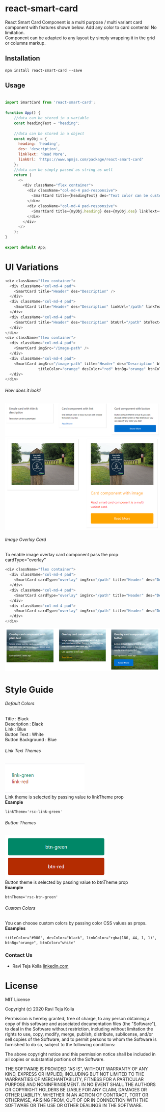 # react-smart-card
React Smart Card Component is a multi purpose / multi variant card component with features shown below. Add any color to card contents! No limitation.  
Component can be adapted to any layout by simply wrapping it in the grid or columns markup.

## Installation
```
npm install react-smart-card --save
```

## Usage
```javascript

import SmartCard from 'react-smart-card';

function App() {
    //data can be stored in a variable
    const headingText = "heading";

    //data can be stored in a object
    const myObj = {
      heading: 'heading',
      des: 'description',
      linkText: 'Read More',
      linkUrl: 'https://www.npmjs.com/package/react-smart-card'
    };
    //data can be simply passed as string as well
    return (
      <>
        <div className="flex container">
          <div className="col-md-4 pad-responsive">
            <SmartCard title={headingText} des="Text color can be customized" />
          </div>
          <div className="col-md-4 pad-responsive">
            <SmartCard title={myObj.heading} des={myObj.des} linkText={myObj.linkText} linkUrl={myObj.linkUrl}/>
          </div>
        </div>
      </>
    );
}

export default App;
```  

# UI Variations

```javascript
<div className="flex container">
  <div className="col-md-4 pad">
    <SmartCard title="Header" des="Description" />
  </div>
  <div className="col-md-4 pad">
    <SmartCard title="Header" des="Description" linkUrl="/path" linkText="Read More" />
  </div>
  <div className="col-md-4 pad">
    <SmartCard title="Header" des="Description" btnUrl="/path" btnText="Know More" />
  </div>
</div>
<div className="flex container">
  <div className="col-md-4 pad">
    <SmartCard imgSrc="/image-path" />
  </div>
  <div className="col-md-4 pad">
    <SmartCard imgSrc="/image-path" title="Header" des="Description" btnUrl="/path" btnText="Know More"
               titleColor="orange" desColor="red" btnBg="orange" btnColor="white"/>
  </div>
</div>
```

###### How does it look?
![Alt text](screen-shots/react-smart-card1.PNG?raw=true "React Smart Card")  
![Alt text](screen-shots/react-smart-card2.PNG?raw=true "React Smart Card")

###### Image Overlay Card
To enable image overlay card component pass the prop cardType="overlay"

```javascript
<div className="flex container">
  <div className="col-md-4 pad">
    <SmartCard cardType="overlay" imgSrc="/path" title="Header" des="Description" subText="Last updated 2 mins ago" />
  </div>
  <div className="col-md-4 pad">
    <SmartCard cardType="overlay" imgSrc="/path" title="Header" des="Description" subText="Last updated 2 mins ago" linkUrl="/path" linkText="Read More" />
  </div>
  <div className="col-md-4 pad">
    <SmartCard cardType="overlay" imgSrc="/path" title="Header" des="Description" subText="Last updated 2 mins ago" btnUrl="/path" btnText="Know More" />
  </div>
</div>
```  

![Alt text](screen-shots/card-overlay.PNG?raw=true "React Smart Card")

# Style Guide

###### Default Colors
Title : Black <br />
Description : Black <br />
Link : Blue <br />
Button Text : White <br />
Button Background : Blue

###### Link Text Themes
![Alt text](screen-shots/link-themes.PNG?raw=true "Link Text Themes")  
Link theme is selected by passing value to linkTheme prop  
**Example**
```
linkTheme='rsc-link-green'
```

###### Button Themes
![Alt text](screen-shots/button-themes.PNG?raw=true "Button Themes")  
Button theme is selected by passing value to btnTheme prop  
**Example**
```
btnTheme='rsc-btn-green'
```

###### Custom Colors
You can choose custom colors by passing color CSS values as props.  
**Examples**
```
titleColor="#000", desColor="black", linkColor="rgba(180, 44, 1, 1)", btnBg="orange", btnColor="white"
```
### Contact Us

+ Ravi Teja Kolla [linkedin.com](https://www.linkedin.com/in/ravitejakolla)

# License

MIT License

Copyright (c) 2020 Ravi Teja Kolla

Permission is hereby granted, free of charge, to any person obtaining a copy
of this software and associated documentation files (the "Software"), to deal
in the Software without restriction, including without limitation the rights
to use, copy, modify, merge, publish, distribute, sublicense, and/or sell
copies of the Software, and to permit persons to whom the Software is
furnished to do so, subject to the following conditions:

The above copyright notice and this permission notice shall be included in all
copies or substantial portions of the Software.

THE SOFTWARE IS PROVIDED "AS IS", WITHOUT WARRANTY OF ANY KIND, EXPRESS OR
IMPLIED, INCLUDING BUT NOT LIMITED TO THE WARRANTIES OF MERCHANTABILITY,
FITNESS FOR A PARTICULAR PURPOSE AND NONINFRINGEMENT. IN NO EVENT SHALL THE
AUTHORS OR COPYRIGHT HOLDERS BE LIABLE FOR ANY CLAIM, DAMAGES OR OTHER
LIABILITY, WHETHER IN AN ACTION OF CONTRACT, TORT OR OTHERWISE, ARISING FROM,
OUT OF OR IN CONNECTION WITH THE SOFTWARE OR THE USE OR OTHER DEALINGS IN THE
SOFTWARE.
